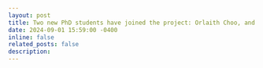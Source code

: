 ```yaml
---
layout: post
title: Two new PhD students have joined the project: Orlaith Choo, and Zayne Kadry!
date: 2024-09-01 15:59:00 -0400
inline: false
related_posts: false
description:
--- 
```




